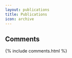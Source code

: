 ```yaml
---
layout: publications
title: Publications
icon: archive
---
```


## Comments

{% include comments.html %}
